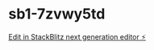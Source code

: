 # sb1-7zvwy5td

[Edit in StackBlitz next generation editor ⚡️](https://stackblitz.com/~/github.com/girisa99/sb1-7zvwy5td)